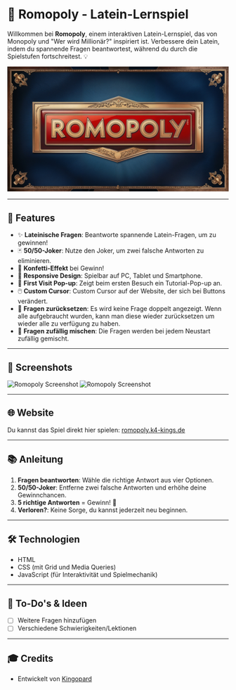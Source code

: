 # 🎲 Romopoly - Latein-Lernspiel

Willkommen bei **Romopoly**, einem interaktiven Latein-Lernspiel, das von Monopoly und "Wer wird Millionär?" inspiriert ist. Verbessere dein Latein, indem du spannende Fragen beantwortest, während du durch die Spielstufen fortschreitest. 💡

![Romopoly Banner](images/romopoly-banner.jpg)

---

## 🚀 Features

- ✨ **Lateinische Fragen**: Beantworte spannende Latein-Fragen, um zu gewinnen!
- 🃏 **50/50-Joker**: Nutze den Joker, um zwei falsche Antworten zu eliminieren.
- 🎉 **Konfetti-Effekt** bei Gewinn!
- 📱 **Responsive Design**: Spielbar auf PC, Tablet und Smartphone.
- 👤 **First Visit Pop-up**: Zeigt beim ersten Besuch ein Tutorial-Pop-up an.
- 🖱️ **Custom Cursor**: Custom Cursor auf der Website, der sich bei Buttons verändert.
- 🔄 **Fragen zurücksetzen**: Es wird keine Frage doppelt angezeigt. Wenn alle aufgebraucht wurden, kann man diese wieder zurücksetzen um wieder alle zu verfügung zu haben.
- 🔄 **Fragen zufällig mischen**: Die Fragen werden bei jedem Neustart zufällig gemischt.

---

## 📸 Screenshots

<img src="path_to_your_image/screenshot1.png" alt="Romopoly Screenshot" width="400px"> <img src="path_to_your_image/screenshot2.png" alt="Romopoly Screenshot" width="400px">

---

## 🌐 Website

Du kannst das Spiel direkt hier spielen: [romopoly.k4-kings.de](https://romopoly.k4-kings.de)

---

## 📚 Anleitung

1. **Fragen beantworten**: Wähle die richtige Antwort aus vier Optionen.
2. **50/50-Joker**: Entferne zwei falsche Antworten und erhöhe deine Gewinnchancen.
3. **5 richtige Antworten** = Gewinn! 🎉
4. **Verloren?**: Keine Sorge, du kannst jederzeit neu beginnen.

---

## 🛠 Technologien

- HTML
- CSS (mit Grid und Media Queries)
- JavaScript (für Interaktivität und Spielmechanik)

---

## 📝 To-Do's & Ideen

- [ ] Weitere Fragen hinzufügen
- [ ] Verschiedene Schwierigkeiten/Lektionen

---

## 🎓 Credits

- Entwickelt von [Kingopard](https://github.com/Kingopard)
